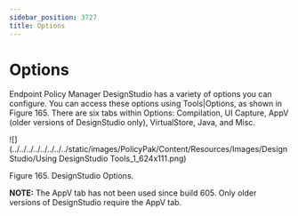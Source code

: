 ```yaml
---
sidebar_position: 3727
title: Options
---
```


# Options

Endpoint Policy Manager DesignStudio has a variety of options you can configure. You can access these options using Tools|Options, as shown in Figure 165. There are six tabs within Options: Compilation, UI Capture, AppV (older versions of DesignStudio only), VirtualStore, Java, and Misc.

![](../../../../../../../../static/images/PolicyPak/Content/Resources/Images/DesignStudio/Using DesignStudio Tools_1_624x111.png)

Figure 165. DesignStudio Options.

**NOTE:** The AppV tab has not been used since build 605. Only older versions of DesignStudio require the AppV tab.